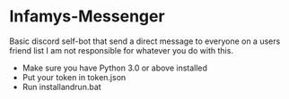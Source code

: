 # Infamys-Messenger
Basic discord self-bot that send a direct message to everyone on a users friend list
I am not responsible for whatever you do with this.

- Make sure you have Python 3.0 or above installed
- Put your token in token.json
- Run installandrun.bat
